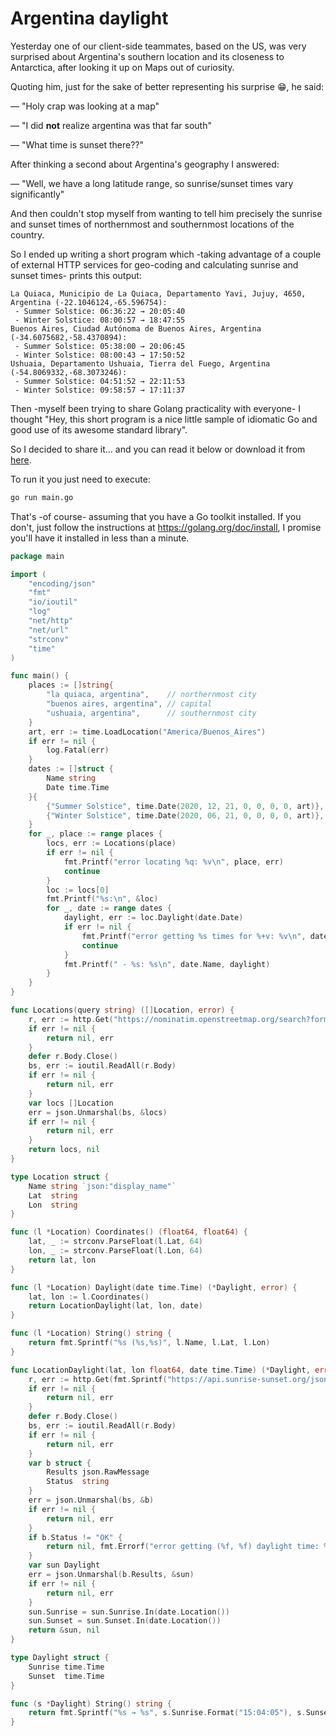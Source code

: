 # Argentina daylight

Yesterday one of our client-side teammates, based on the US, was very surprised about Argentina's southern location
and its closeness to Antarctica, after looking it up on Maps out of curiosity.

Quoting him, just for the sake of better representing his surprise 😁, he said:

— "Holy crap was looking at a map"

— "I did **not** realize argentina was that far south"

— "What time is sunset there??"

After thinking a second about Argentina's geography I answered:

— "Well, we have a long latitude range, so sunrise/sunset times vary significantly"

And then couldn't stop myself from wanting to tell him precisely the sunrise and sunset times of northernmost and
southernmost locations of the country.

So I ended up writing a short program which -taking advantage of a couple of external HTTP services for geo-coding and
calculating sunrise and sunset times- prints this output:

```
La Quiaca, Municipio de La Quiaca, Departamento Yavi, Jujuy, 4650, Argentina (-22.1046124,-65.596754):
 - Summer Solstice: 06:36:22 → 20:05:40
 - Winter Solstice: 08:00:57 → 18:47:55
Buenos Aires, Ciudad Autónoma de Buenos Aires, Argentina (-34.6075682,-58.4370894):
 - Summer Solstice: 05:38:00 → 20:06:45
 - Winter Solstice: 08:00:43 → 17:50:52
Ushuaia, Departamento Ushuaia, Tierra del Fuego, Argentina (-54.8069332,-68.3073246):
 - Summer Solstice: 04:51:52 → 22:11:53
 - Winter Solstice: 09:58:57 → 17:11:37
```

Then -myself been trying to share Golang practicality with everyone- I thought "Hey, this short program is a nice
little sample of idiomatic Go and good use of its awesome standard library".

So I decided to share it... and you can read it below or download it from [here](argentina-daylight/main.go).

To run it you just need to execute:

```sh
go run main.go
```

That's -of course- assuming that you have a Go toolkit installed.
If you don't, just follow the instructions at https://golang.org/doc/install, I promise you'll have it installed in
less than a minute.

```go
package main

import (
	"encoding/json"
	"fmt"
	"io/ioutil"
	"log"
	"net/http"
	"net/url"
	"strconv"
	"time"
)

func main() {
	places := []string{
		"la quiaca, argentina",    // northernmost city
		"buenos aires, argentina", // capital
		"ushuaia, argentina",      // southernmost city
	}
	art, err := time.LoadLocation("America/Buenos_Aires")
	if err != nil {
		log.Fatal(err)
	}
	dates := []struct {
		Name string
		Date time.Time
	}{
		{"Summer Solstice", time.Date(2020, 12, 21, 0, 0, 0, 0, art)},
		{"Winter Solstice", time.Date(2020, 06, 21, 0, 0, 0, 0, art)},
	}
	for _, place := range places {
		locs, err := Locations(place)
		if err != nil {
			fmt.Printf("error locating %q: %v\n", place, err)
			continue
		}
		loc := locs[0]
		fmt.Printf("%s:\n", &loc)
		for _, date := range dates {
			daylight, err := loc.Daylight(date.Date)
			if err != nil {
				fmt.Printf("error getting %s times for %+v: %v\n", date.Name, loc, err)
				continue
			}
			fmt.Printf(" - %s: %s\n", date.Name, daylight)
		}
	}
}

func Locations(query string) ([]Location, error) {
	r, err := http.Get("https://nominatim.openstreetmap.org/search?format=json&q=" + url.QueryEscape(query))
	if err != nil {
		return nil, err
	}
	defer r.Body.Close()
	bs, err := ioutil.ReadAll(r.Body)
	if err != nil {
		return nil, err
	}
	var locs []Location
	err = json.Unmarshal(bs, &locs)
	if err != nil {
		return nil, err
	}
	return locs, nil
}

type Location struct {
	Name string `json:"display_name"`
	Lat  string
	Lon  string
}

func (l *Location) Coordinates() (float64, float64) {
	lat, _ := strconv.ParseFloat(l.Lat, 64)
	lon, _ := strconv.ParseFloat(l.Lon, 64)
	return lat, lon
}

func (l *Location) Daylight(date time.Time) (*Daylight, error) {
	lat, lon := l.Coordinates()
	return LocationDaylight(lat, lon, date)
}

func (l *Location) String() string {
	return fmt.Sprintf("%s (%s,%s)", l.Name, l.Lat, l.Lon)
}

func LocationDaylight(lat, lon float64, date time.Time) (*Daylight, error) {
	r, err := http.Get(fmt.Sprintf("https://api.sunrise-sunset.org/json?formatted=0&lat=%f&lng=%f&date=%s", lat, lon, date.Format("2006-01-02")))
	if err != nil {
		return nil, err
	}
	defer r.Body.Close()
	bs, err := ioutil.ReadAll(r.Body)
	if err != nil {
		return nil, err
	}
	var b struct {
		Results json.RawMessage
		Status  string
	}
	err = json.Unmarshal(bs, &b)
	if err != nil {
		return nil, err
	}
	if b.Status != "OK" {
		return nil, fmt.Errorf("error getting (%f, %f) daylight time: %s", lat, lon, b.Status)
	}
	var sun Daylight
	err = json.Unmarshal(b.Results, &sun)
	if err != nil {
		return nil, err
	}
	sun.Sunrise = sun.Sunrise.In(date.Location())
	sun.Sunset = sun.Sunset.In(date.Location())
	return &sun, nil
}

type Daylight struct {
	Sunrise time.Time
	Sunset  time.Time
}

func (s *Daylight) String() string {
	return fmt.Sprintf("%s → %s", s.Sunrise.Format("15:04:05"), s.Sunset.Format("15:04:05"))
}
```
